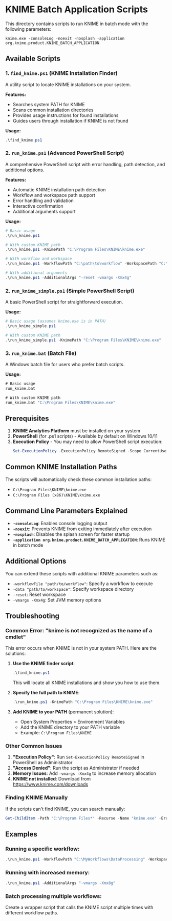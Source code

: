 # KNIME Batch Application Scripts

This directory contains scripts to run KNIME in batch mode with the following parameters:
```
knime.exe -consoleLog -noexit -nosplash -application org.knime.product.KNIME_BATCH_APPLICATION
```

## Available Scripts

### 1. `find_knime.ps1` (KNIME Installation Finder)
A utility script to locate KNIME installations on your system.

**Features:**
- Searches system PATH for KNIME
- Scans common installation directories
- Provides usage instructions for found installations
- Guides users through installation if KNIME is not found

**Usage:**
```powershell
.\find_knime.ps1
```

### 2. `run_knime.ps1` (Advanced PowerShell Script)
A comprehensive PowerShell script with error handling, path detection, and additional options.

**Features:**
- Automatic KNIME installation path detection
- Workflow and workspace path support
- Error handling and validation
- Interactive confirmation
- Additional arguments support

**Usage:**
```powershell
# Basic usage
.\run_knime.ps1

# With custom KNIME path
.\run_knime.ps1 -KnimePath "C:\Program Files\KNIME\knime.exe"

# With workflow and workspace
.\run_knime.ps1 -WorkflowPath "C:\path\to\workflow" -WorkspacePath "C:\path\to\workspace"

# With additional arguments
.\run_knime.ps1 -AdditionalArgs "-reset -vmargs -Xmx4g"
```

### 2. `run_knime_simple.ps1` (Simple PowerShell Script)
A basic PowerShell script for straightforward execution.

**Usage:**
```powershell
# Basic usage (assumes knime.exe is in PATH)
.\run_knime_simple.ps1

# With custom KNIME path
.\run_knime_simple.ps1 -KnimePath "C:\Program Files\KNIME\knime.exe"
```

### 3. `run_knime.bat` (Batch File)
A Windows batch file for users who prefer batch scripts.

**Usage:**
```cmd
# Basic usage
run_knime.bat

# With custom KNIME path
run_knime.bat "C:\Program Files\KNIME\knime.exe"
```

## Prerequisites

1. **KNIME Analytics Platform** must be installed on your system
2. **PowerShell** (for .ps1 scripts) - Available by default on Windows 10/11
3. **Execution Policy** - You may need to allow PowerShell script execution:
   ```powershell
   Set-ExecutionPolicy -ExecutionPolicy RemoteSigned -Scope CurrentUser
   ```

## Common KNIME Installation Paths

The scripts will automatically check these common installation paths:
- `C:\Program Files\KNIME\knime.exe`
- `C:\Program Files (x86)\KNIME\knime.exe`

## Command Line Parameters Explained

- **`-consoleLog`**: Enables console logging output
- **`-noexit`**: Prevents KNIME from exiting immediately after execution
- **`-nosplash`**: Disables the splash screen for faster startup
- **`-application org.knime.product.KNIME_BATCH_APPLICATION`**: Runs KNIME in batch mode

## Additional Options

You can extend these scripts with additional KNIME parameters such as:
- `-workflowFile "path/to/workflow"`: Specify a workflow to execute
- `-data "path/to/workspace"`: Specify workspace directory
- `-reset`: Reset workspace
- `-vmargs -Xmx4g`: Set JVM memory options

## Troubleshooting

### Common Error: "knime is not recognized as the name of a cmdlet"

This error occurs when KNIME is not in your system PATH. Here are the solutions:

1. **Use the KNIME finder script**:
   ```powershell
   .\find_knime.ps1
   ```
   This will locate all KNIME installations and show you how to use them.

2. **Specify the full path to KNIME**:
   ```powershell
   .\run_knime.ps1 -KnimePath "C:\Program Files\KNIME\knime.exe"
   ```

3. **Add KNIME to your PATH** (permanent solution):
   - Open System Properties > Environment Variables
   - Add the KNIME directory to your PATH variable
   - Example: `C:\Program Files\KNIME`

### Other Common Issues

1. **"Execution Policy"**: Run `Set-ExecutionPolicy RemoteSigned` in PowerShell as Administrator
2. **"Access Denied"**: Run the script as Administrator if needed
3. **Memory Issues**: Add `-vmargs -Xmx4g` to increase memory allocation
4. **KNIME not installed**: Download from https://www.knime.com/downloads

### Finding KNIME Manually

If the scripts can't find KNIME, you can search manually:
```powershell
Get-ChildItem -Path "C:\Program Files*" -Recurse -Name "knime.exe" -ErrorAction SilentlyContinue
```

## Examples

### Running a specific workflow:
```powershell
.\run_knime.ps1 -WorkflowPath "C:\MyWorkflows\DataProcessing" -WorkspacePath "C:\KnimeWorkspace"
```

### Running with increased memory:
```powershell
.\run_knime.ps1 -AdditionalArgs "-vmargs -Xmx8g"
```

### Batch processing multiple workflows:
Create a wrapper script that calls the KNIME script multiple times with different workflow paths.